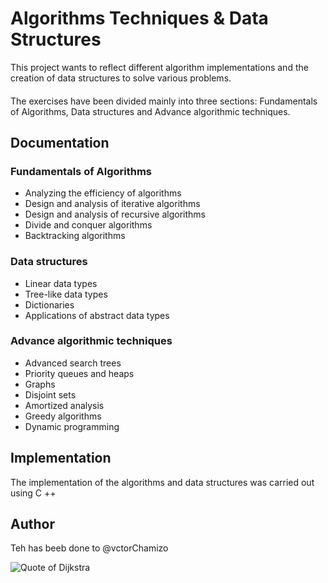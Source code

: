 # Algorithms Techniques & Data Structures

This project wants to reflect different algorithm implementations and the creation of data structures to solve various problems.
####
The exercises have been divided mainly into three sections: Fundamentals of Algorithms, Data structures and Advance algorithmic techniques.

## Documentation

### Fundamentals of Algorithms
 - Analyzing the efficiency of algorithms
 - Design and analysis of iterative algorithms
 - Design and analysis of recursive algorithms
 - Divide and conquer algorithms
 - Backtracking algorithms

### Data structures
 - Linear data types
 - Tree-like data types
 - Dictionaries
 - Applications of abstract data types

### Advance algorithmic techniques
 - Advanced search trees
 - Priority queues and heaps
 - Graphs
 - Disjoint sets
 - Amortized analysis
 - Greedy algorithms
 - Dynamic programming
 
 ## Implementation
 The implementation of the algorithms and data structures was carried out using C ++
 
 ## Author
 Teh has beeb done to @vctorChamizo

![Quote of Dijkstra](https://i.pinimg.com/originals/e3/02/aa/e302aa942e8f2099a313b8137c0f4881.jpg)
